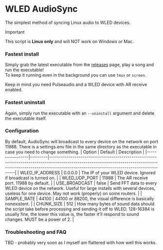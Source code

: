 # WLED AudioSync
The simplest method of syncing Linux audio to WLED devices.
> [!IMPORTANT]
> This script is **Linux only** and will NOT work on Windows or Mac.

### Fastest install 
Simply grab the latest executable from the [releases](https://github.com/DvidPiDev/WLED-AudioSync/releases) page, play a song and run the executable! \
To keep it running even in the background you can use `tmux` or `screen`.

Keep in mind you need Pulseaudio and a WLED device with AR receive enabled.

### Fastest uninstall
Again, simply run the executable with an `--uninstall` argument and delete the executable itself.

### Configuration
By default, AudioSync will broadcast to every device on the network on port 11988. There is a settings.env file in the same directory as the executable in case you need to change something.
| Option          | Default | Description                                                                                                                                                                                                            |
|-----------------|---------|------------------------------------------------------------------------------------------------------------------------------------------------------------------------------------------------------------------------|
| WLED_IP_ADDRESS | 0.0.0.0 | The IP of your WLED device. Ignored if broadcast is turned on.                                                                                                                                                         |
| WLED_UDP_PORT   | 11988   | The AR receive port. 11988 by default.                                                                                                                                                                                 |
| USE_BROADCAST   | false   | Send FFT data to every WLED device on the network. Useful for large installs with several devices, useless for one device. May not work (properly) on some routers.                                                    |
| SAMPLE_RATE     | 44100   | 44100 or 88200, the visual difference is basically nonexistent.                                                                                                                                                        |
| CHUNK_SIZE      | 512     | How many bytes of sound data should the script take before processing and sending it off to WLED. 128-16384 is usually fine, the lower this value is, the faster it'll respond to sound changes. MUST be a power of 2. |

### Troubleshooting and FAQ
TBD - probably very soon as I myself am flattered with how well this works.
